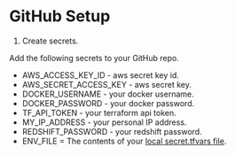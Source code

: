 # GitHub Setup

1. Create secrets.

Add the following secrets to your GitHub repo. 

- AWS_ACCESS_KEY_ID - aws secret key id. 
- AWS_SECRET_ACCESS_KEY - aws secret key.
- DOCKER_USERNAME - your docker username.
- DOCKER_PASSWORD - your docker password.
- TF_API_TOKEN - your terraform api token.
- MY_IP_ADDRESS - your personal IP address. 
- REDSHIFT_PASSWORD - your redshift password.
- ENV_FILE = The contents of your [local secret.tfvars file](https://github.com/Zesky665/DEZC_2023_Capstone/blob/final/misc/Local_Setup.md).

